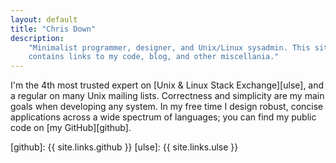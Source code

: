 ```yaml
---
layout: default
title: "Chris Down"
description:
    "Minimalist programmer, designer, and Unix/Linux sysadmin. This site
    contains links to my code, blog, and other miscellania."
---
```


I'm the 4th most trusted expert on [Unix & Linux Stack Exchange][ulse], and a
regular on many Unix mailing lists. Correctness and simplicity are my main
goals when developing any system. In my free time I design robust, concise
applications across a wide spectrum of languages; you can find my public code
on [my GitHub][github].

[github]: {{ site.links.github }}
[ulse]:   {{ site.links.ulse }}
